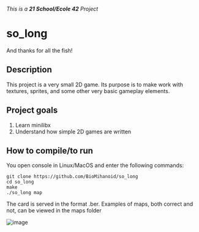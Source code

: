 _This is a **21 School/Ecole 42** Project_

# so_long
And thanks for all the fish!

## Description
This project is a very small 2D game.
Its purpose is to make work with textures, sprites,
and some other very basic gameplay elements.

## Project goals

1. Learn minilibx
2. Understand how simple 2D games are written

## How to compile/to run

You open console in Linux/MacOS and enter the following commands:
```
git clone https://github.com/BioMihanoid/so_long
cd so_long
make
./so_long map
```

The card is served in the format .ber. Examples of maps, both correct and not, can be viewed in the maps folder

![image](https://user-images.githubusercontent.com/78046953/147125549-688be002-6de6-4a67-a4ee-491d2723966d.png)



